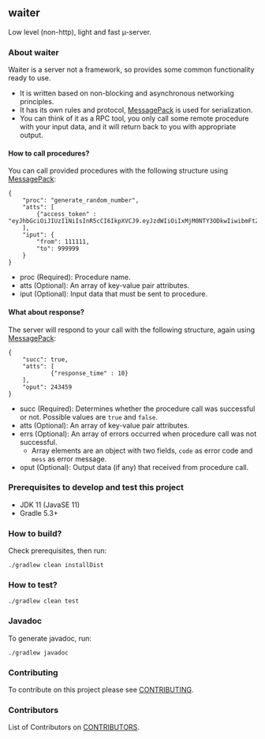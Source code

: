 ## waiter
Low level (non-http), light and fast µ-server.

### About waiter
Waiter is a server not a framework, so provides some common functionality ready to use.
- It is written based on non-blocking and asynchronous networking principles.
- It has its own rules and protocol, [MessagePack](https://msgpack.org/index.html) is used for serialization.
- You can think of it as a RPC tool, you only call some remote procedure with your input data, and it will return back to you with appropriate output.

#### How to call procedures?
You can call provided procedures with the following structure using [MessagePack](https://msgpack.org/index.html):

```
{
    "proc": "generate_random_number",
    "atts": [
        {"access_token" : "eyJhbGciOiJIUzI1NiIsInR5cCI6IkpXVCJ9.eyJzdWIiOiIxMjM0NTY3ODkwIiwibmFtZSI6IkpvaG4gRG9lIiwiaWF0IjoxNTE2MjM5MDIyfQ.SflKxwRJSMeKKF2QT4fwpMeJf36POk6yJV_adQssw5c"}
    ],
    "iput": {
        "from": 111111,
        "to": 999999
    }
}
```
- proc (Required): Procedure name.
- atts (Optional): An array of key-value pair attributes.
- iput (Optional): Input data that must be sent to procedure.

#### What about response?
The server will respond to your call with the following structure, again using [MessagePack](https://msgpack.org/index.html):

```
{
    "succ": true,
    "atts": [
            {"response_time" : 10}
    ],
    "oput": 243459
}
```
- succ (Required): Determines whether the procedure call was successful or not. Possible values are `true` and `false`.
- atts (Optional): An array of key-value pair attributes.
- errs (Optional): An array of errors occurred when procedure call was not successful.
    - Array elements are an object with two fields, `code` as error code and `mess` as error message.
- oput (Optional): Output data (if any) that received from procedure call.

### Prerequisites to develop and test this project
- JDK 11 (JavaSE 11)
- Gradle 5.3+

### How to build?
Check prerequisites, then run:
```
./gradlew clean installDist
```

### How to test?
```
./gradlew clean test
```

### Javadoc
To generate javadoc, run:
```
./gradlew javadoc
```

### Contributing
To contribute on this project please see [CONTRIBUTING](CONTRIBUTING.md).

### Contributors
List of Contributors on [CONTRIBUTORS](CONTRIBUTORS.md).
